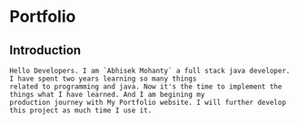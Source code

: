 # Portfolio

## Introduction

    Hello Developers. I am `Abhisek Mohanty` a full stack java developer. I have spent two years learning so many things
    related to programming and java. Now it's the time to implement the things what I have learned. And I am begining my 
    production journey with My Portfolio website. I will further develop this project as much time I use it.